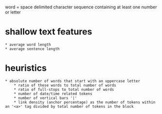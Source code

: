 word = space delimited character sequence containing at least one number or letter

# shallow text features

    * average word length
    * average sentence length

# heuristics

    * absolute number of words that start with an uppercase letter
        * ratio of these words to total number of words
        * ratio of full-stops to total number of words
        * number of date/time related tokens
        * number of vertical bars '|'
        * link density (anchor percentage) as the number of tokens within an '<a>' tag divided by total number of tokens in the block

